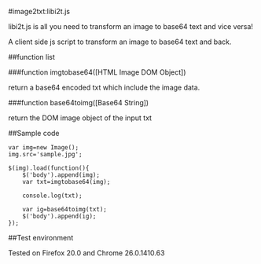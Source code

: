 #image2txt:libi2t.js

libi2t.js is all you need to transform an image to base64 text and vice versa!

A client side js script to transform an image to base64 text and back.

##function list

###function imgtobase64([HTML Image DOM Object])

return a base64 encoded txt which include the image data.

###function base64toimg([Base64 String])

return the DOM image object of the input txt

##Sample code

    var img=new Image();
    img.src='sample.jpg';
    
    $(img).load(function(){
        $('body').append(img);
    	var txt=imgtobase64(img);
        
    	console.log(txt);
        
    	var ig=base64toimg(txt);
    	$('body').append(ig);
    });

##Test environment

Tested on Firefox 20.0 and Chrome 26.0.1410.63
